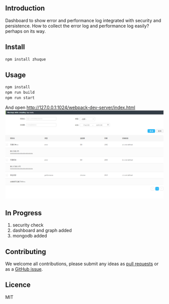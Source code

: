 ## Introduction
Dashboard to show error and performance log integrated with security and persistence. How to collect the error log and performance log easily? perhaps on its way.
## Install

```bash
npm install zhuque
```

## Usage
```bash
npm install
npm run build
npm run start
```
And open http://127.0.0.1:1024/webpack-dev-server/index.html
![image](https://github.com/azl397985856/zhuque/raw/master/clip.png)
## In Progress
1. security check
2. dashboard and graph added
3. mongodb added

## Contributing

We welcome all contributions, please submit any ideas as [pull requests](https://github.com/azl397985856/zhuque/pulls) or as a [GitHub issue](https://github.com/azl397985856/zhuque/issues).
## Licence
MIT
